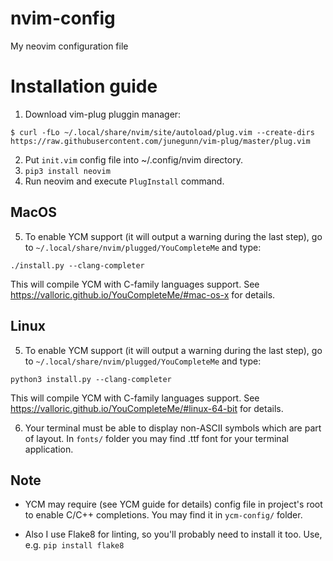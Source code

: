 # nvim-config
My neovim configuration file
# Installation guide
1. Download vim-plug pluggin manager:

`$ curl -fLo ~/.local/share/nvim/site/autoload/plug.vim --create-dirs https://raw.githubusercontent.com/junegunn/vim-plug/master/plug.vim`

2. Put `init.vim` config file into ~/.config/nvim directory.
3. `pip3 install neovim`
4. Run neovim and execute `PlugInstall` command.

## MacOS
5. To enable YCM support (it will output a warning during the last step), go to `~/.local/share/nvim/plugged/YouCompleteMe` and type:

`./install.py --clang-completer`

This will compile YCM with C-family languages support. See https://valloric.github.io/YouCompleteMe/#mac-os-x for details.

## Linux
5. To enable YCM support (it will output a warning during the last step), go to `~/.local/share/nvim/plugged/YouCompleteMe` and type:

`python3 install.py --clang-completer`

This will compile YCM with C-family languages support. See https://valloric.github.io/YouCompleteMe/#linux-64-bit for details.

6. Your terminal must be able to display non-ASCII symbols which are part of layout. In `fonts/` folder you may
find .ttf font for your terminal application.

## Note

* YCM may require (see YCM guide for details) config file in project's root to enable C/C++ completions. You may find it in 
`ycm-config/` folder.

* Also I use Flake8 for linting, so you'll probably need to install it too. Use, e.g.
`pip install flake8`
